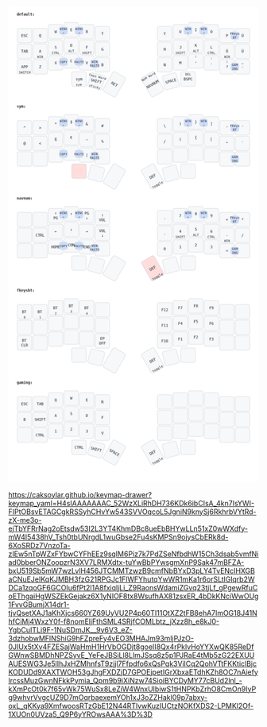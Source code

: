 ![alt text](https://github.com/Finnitio/3dpcorne-shield-nodefree/blob/main/my_keymap.png?raw=true)

https://caksoylar.github.io/keymap-drawer?keymap_yaml=H4sIAAAAAAAC_52WzXLiRhDH736KDk6ibCIsA_4kn7IsYWI-FIPtOBsvETAGCgkRSSyhCHvYw543SVVOqcoL5JgniN9knySj6RkhrbVYtRd-zX-me3o-ejTbYFRrNag2oEtsdw53I2L3YT4KhmDBc8ueEbBHYwLLn51xZ0wWXdfy-mW4I5438hV_Tsh0tbUNrgdL1wuGbse2Fu4sKMPSn9ojysCbERk8d-6XoSRDz7VnzoTa-zIEw5nTpWZxFYbwCYFhEEz9sqIM6Piz7k7PdZSeNfbdhW15Ch3dsab5vmfNiad0bberONZoopzrN3XV7LRMXdtx-tuYwBbPYwsgmXnP9Sak47mBFZA-bxU519Sb5mW7wzLvlH456JTCMMTzwzB9cmfNbBYxD3pLY4TvENcIHXGBaCNuEJeIKqKJMBH3fzG21RPGJc1FlWFYhutqYwWR1mKa1r6orSLtlGlqrb2WDCa1zqoGF6GCOIu6fPt2l1A8fxiqljLi_Z9RaonsWdamiZGvq23tjLf_gPgewRfuCoEThgaiHgWSZEkGejakz6X1yNIOF8tx8WsufhAX81zsxER_4bDkKNciWwOUg1FvvGBumjX14dr1-tjvQsetXAJ1aKhXjcs660YZ69UyVU2P4p60TI11OtXZ2tFB8ehA7lmOG18J41NhfCiMj4WxzY0f-f8nomEljFthSML4SRjfCOMLbtz_jXzz8h_e8kJ0-YgbCuITLi9F-1NuSDmJK__9y6V3_eZ-3dzhobwMFlNShiG9hFZpreFy4vEO3MHAJm93mljPJzO-0JIUx5tXv4FZESajWaHmH1HrVbOGDjt8goeII8Qx4rPklvHoYYXwQK85ReDfGWnwSBMDhNPZSyvE_YeFeJBSiLl8LlmJSsq8z5p1PJRaE4tMb5zG22EXUUAUESWG3Je5lIhJxHZMhnfsT9zjjl7Ffpdfo6xQsPqk3VilCq2QohVTtFKKticlBjcKODUDd9XAXTWOH53gJhgFXDZjD7GPOEjpetIGrXbxaETdhKZh8OC7nAiefylrcssMuzGwnNFkkPymia_Qpm9b9iXiNzw74SioiBYCDyMY77cBUd2lnl_-kXmPcOt0k7f65vWk75WuSx8LeZiW4WnxUIbiwS1tHNPKbZrhO8CmOn9IyPg9whvrVvgcUZ9D7mOqrbaexemYOh1xJ3oZZHakl09p7abxy-oxL_qKKya9XmfwoosRTzGbE12N44RTlvwKuzIUCtzNOKfXDS2-LPMKl2Of-1XUOn0UVza5_Q9P6yYROwsAAA%3D%3D